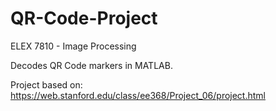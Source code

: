 # QR-Code-Project
ELEX 7810 - Image Processing

Decodes QR Code markers in MATLAB. 

Project based on: https://web.stanford.edu/class/ee368/Project_06/project.html

